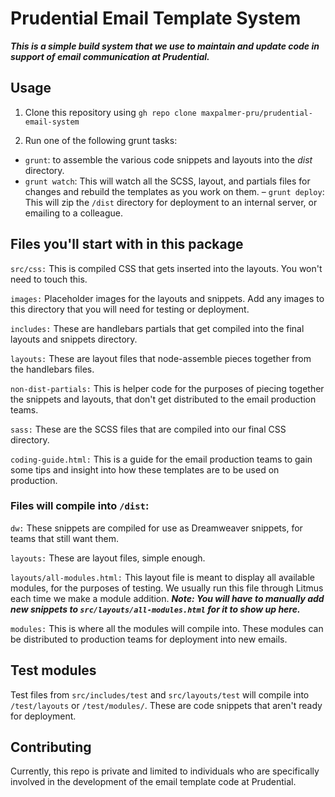 # Prudential Email Template System
 
***This is a simple build system that we use to maintain and update code in support of email communication at Prudential.***

## Usage

1. Clone this repository using `gh repo clone maxpalmer-pru/prudential-email-system`

2. Run one of the following grunt tasks:
- `grunt`: to assemble the various code snippets and layouts into the *dist* directory.
- `grunt watch`: This will watch all the SCSS, layout, and partials files for changes and rebuild the templates as you work on them.
– `grunt deploy`: This will zip the `/dist` directory for deployment to an internal server, or emailing to a colleague.

## Files you'll start with in this package

`src/css:` This is compiled CSS that gets inserted into the layouts. You won't need to touch this.

`images:` Placeholder images for the layouts and snippets. Add any images to this directory that you will need for testing or deployment.

`includes:` These are handlebars partials that get compiled into the final layouts and snippets directory.

`layouts:` These are layout files that node-assemble pieces together from the handlebars files.

`non-dist-partials:` This is helper code for the purposes of piecing together the snippets and layouts, that don't get distributed to the email production teams.

`sass:` These are the SCSS files that are compiled into our final CSS directory.

`coding-guide.html:` This is a guide for the email production teams to gain some tips and insight into how these templates are to be used on production.


### Files will compile into `/dist`:

`dw:` These snippets are compiled for use as Dreamweaver snippets, for teams that still want them.

`layouts:` These are layout files, simple enough.

`layouts/all-modules.html:` This layout file is meant to display all available modules, for the purposes of testing. We usually run this file through Litmus each time we make a module addition. ***Note: You will have to manually add new snippets to `src/layouts/all-modules.html` for it to show up here.***

`modules:` This is where all the modules will compile into. These modules can be distributed to production teams for deployment into new emails.

## Test modules
Test files from `src/includes/test` and `src/layouts/test` will compile into `/test/layouts` or `/test/modules/`. These are code snippets that aren't ready for deployment. 

## Contributing

Currently, this repo is private and limited to individuals who are specifically involved in the development of the email template code at Prudential.